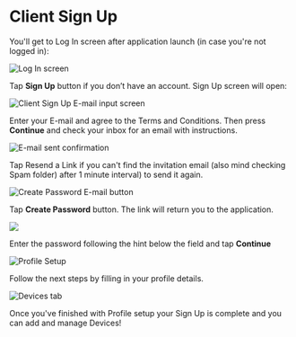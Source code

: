 # Client Sign Up

You'll get to Log In screen after application launch \(in case you're not logged in\):

![Log In screen](../../.gitbook/assets/log-in-screen.png)

Tap **Sign Up** button if you don’t have an account. Sign Up screen will open:

![Client Sign Up E-mail input screen](../../.gitbook/assets/sign-up.png)

Enter your E-mail and agree to the Terms and Conditions. Then press **Continue** and check your inbox for an email with instructions.

![E-mail sent confirmation](../../.gitbook/assets/success-screen.png)

Tap Resend a Link if you can't find the invitation email \(also mind checking Spam folder\) after 1 minute interval\) to send it again.

![Create Password E-mail button](../../.gitbook/assets/create_password.png)

Tap **Create Password** button. The link will return you to the application.

![](../../.gitbook/assets/enter-password.png)

Enter the password following the hint below the field and tap **Continue**

![Profile Setup](../../.gitbook/assets/profile.png)

Follow the next steps by filling in your profile details.

![Devices tab](../../.gitbook/assets/empty-state-screen.png)

Once you've finished with Profile setup your Sign Up is complete and you can add and manage Devices!

